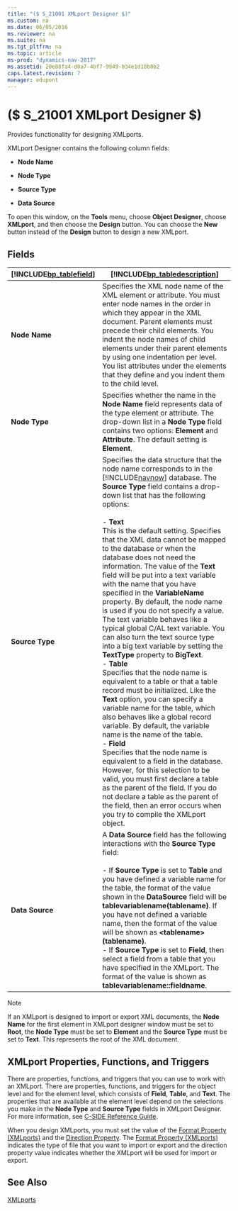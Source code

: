```yaml
---
title: "($ S_21001 XMLport Designer $)"
ms.custom: na
ms.date: 06/05/2016
ms.reviewer: na
ms.suite: na
ms.tgt_pltfrm: na
ms.topic: article
ms-prod: "dynamics-nav-2017"
ms.assetid: 20e88fa4-d0a7-4bf7-9949-034e1d18b0b2
caps.latest.revision: 7
manager: edupont
---
```

# ($ S_21001 XMLport Designer $)
Provides functionality for designing XMLports.  
  
 XMLport Designer contains the following column fields:  
  
-   **Node Name**  
  
-   **Node Type**  
  
-   **Source Type**  
  
-   **Data Source**  
  
 To open this window, on the **Tools** menu, choose **Object Designer**, choose **XMLport**, and then choose the **Design** button. You can choose the **New** button instead of the **Design** button to design a new XMLport.  
  
## Fields  
  
|[!INCLUDE[bp_tablefield](includes/bp_tablefield_md.md)]|[!INCLUDE[bp_tabledescription](includes/bp_tabledescription_md.md)]|  
|---------------------------------|---------------------------------------|  
|**Node Name**|Specifies the XML node name of the XML element or attribute. You must enter node names in the order in which they appear in the XML document. Parent elements must precede their child elements. You indent the node names of child elements under their parent elements by using one indentation per level. You list attributes under the elements that they define and you indent them to the child level.|  
|**Node Type**|Specifies whether the name in the **Node Name** field represents data of the type element or attribute. The drop\-down list in a **Node Type** field contains two options: **Element** and **Attribute**. The default setting is **Element**.|  
|**Source Type**|Specifies the data structure that the node name corresponds to in the [!INCLUDE[navnow](includes/navnow_md.md)] database. The **Source Type** field contains a drop\-down list that has the following options:<br /><br /> -   **Text**<br />     This is the default setting. Specifies that the XML data cannot be mapped to the database or when the database does not need the information. The value of the **Text** field will be put into a text variable with the name that you have specified in the **VariableName** property. By default, the node name is used if you do not specify a value. The text variable behaves like a typical global C\/AL text variable. You can also turn the text source type into a big text variable by setting the **TextType** property to **BigText**.<br />-   **Table**<br />     Specifies that the node name is equivalent to a table or that a table record must be initialized. Like the **Text** option, you can specify a variable name for the table, which also behaves like a global record variable. By default, the variable name is the name of the table.<br />-   **Field**<br />     Specifies that the node name is equivalent to a field in the database. However, for this selection to be valid, you must first declare a table as the parent of the field. If you do not declare a table as the parent of the field, then an error occurs when you try to compile the XMLport object.|  
|**Data Source**|A **Data Source** field has the following interactions with the **Source Type** field:<br /><br /> -   If **Source Type** is set to **Table** and you have defined a variable name for the table, the format of the value shown in the **DataSource** field will be **tablevariablename\(tablename\)**. If you have not defined a variable name, then the format of the value will be shown as **\<tablename\>\(tablename\)**.<br />-   If **Source Type** is set to **Field**, then select a field from a table that you have specified in the XMLport. The format of the value is shown as **tablevariablename::fieldname**.|  
  
> [!NOTE]  
>  If an XMLport is designed to import or export XML documents, the **Node Name** for the first element in XMLport designer window must be set to **Root**, the **Node Type** must be set to **Element** and the **Source Type** must be set to **Text**. This represents the root of the XML document.  
  
## XMLport Properties, Functions, and Triggers  
 There are properties, functions, and triggers that you can use to work with an XMLport. There are properties, functions, and triggers for the object level and for the element level, which consists of **Field**, **Table**, and **Text**. The properties that are available at the element level depend on the selections you make in the **Node Type** and **Source Type** fields in XMLport Designer. For more information, see [C\-SIDE Reference Guide](C-SIDE-Reference-Guide.md).  
  
 When you design XMLports, you must set the value of the [Format Property \(XMLports\)](Format-Property--XMLports-.md) and the [Direction Property](Direction-Property.md). The [Format Property \(XMLports\)](Format-Property--XMLports-.md) indicates the type of file that you want to import or export and the direction property value indicates whether the XMLport will be used for import or export.  
  
## See Also  
 [XMLports](XMLports.md)